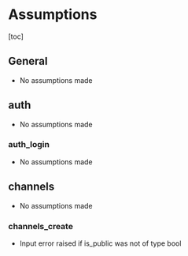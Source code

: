 # Assumptions
[toc]

## General
* No assumptions made

## auth
* No assumptions made

### auth_login
* No assumptions made

## channels
* No assumptions made

### channels_create
* Input error raised if is_public was not of type bool